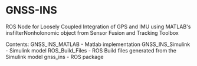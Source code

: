 # GNSS-INS

ROS Node for Loosely Coupled Integration of GPS and IMU using MATLAB's insfilterNonholonomic object from Sensor Fusion and Tracking Toolbox

Contents:
GNSS_INS_MATLAB - Matlab implementation
GNSS_INS_Simulink - Simulink model 
ROS_Build_Files -  ROS Build files generated from the Simulink model
gnss_ins - ROS package
